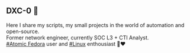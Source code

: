 ## DXC-0 🍪

Here I share my scripts, my small projects in the world of automation and open-source. \
Former network engineer, currently SOC L3 + CTI Analyst. \
[#Atomic Fedora](https://fedoraproject.org/fr/atomic-desktops/kinoite/) user and [#Linux]() enthousiast 🐧❤️
